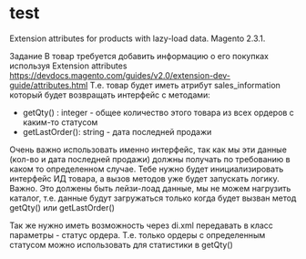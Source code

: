 # test
 Extension attributes for products with lazy-load data. Magento 2.3.1.
 
 Задание
В товар требуется добавить информацию о его покупках используя Extension attributes https://devdocs.magento.com/guides/v2.0/extension-dev-guide/attributes.html Т.е. товар будет иметь атрибут sales_information который будет возвращать интерфейс с методами:
- getQty() : integer - общее количество этого товара из всех ордеров с каким-то статусом
- getLastOrder(): string - дата последней продажи

Очень важно использовать именно интерфейс, так как мы эти данные (кол-во и дата последней продажи) должны получать по требованию в каком то определенном случае.
Тебе нужно будет инициализировать интерфейс ИД товара, а вызов методов уже будет запускать логику.
Важно. Это должены быть лейзи-лоад данные, мы не можем нагрузить каталог, т.е. данные будут загружаться только когда будет вызван метод getQty() или getLastOrder()

Так же нужно иметь возможность через di.xml передавать в класс параметры - статус ордера. Т.е. только ордеры с определенным статусом можно использовать для статистики в getQty()
